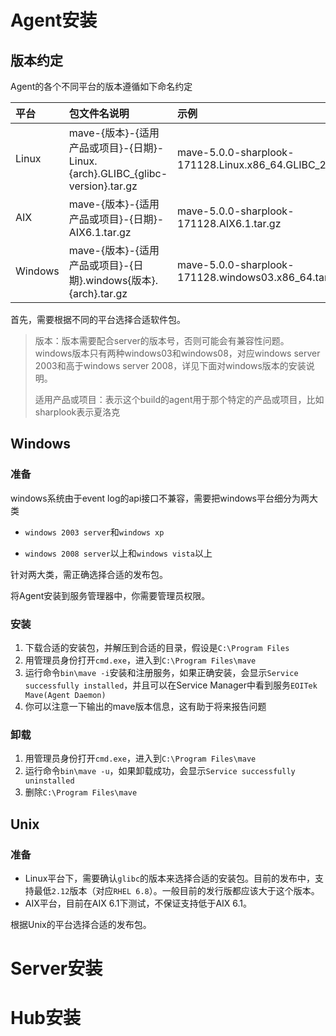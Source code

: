# Agent安装

## 版本约定

Agent的各个不同平台的版本遵循如下命名约定

| 平台 | 包文件名说明 | 示例 |
| :--- | :--- | :--- |
| Linux | mave-{版本}-{适用产品或项目}-{日期}-Linux.{arch}.GLIBC\_{glibc-version}.tar.gz | mave-5.0.0-sharplook-171128.Linux.x86\_64.GLIBC\_2.10.tar.gz |
| AIX | mave-{版本}-{适用产品或项目}-{日期}-AIX6.1.tar.gz | mave-5.0.0-sharplook-171128.AIX6.1.tar.gz |
| Windows | mave-{版本}-{适用产品或项目}-{日期}.windows{版本}.{arch}.tar.gz | mave-5.0.0-sharplook-171128.windows03.x86\_64.tar.gz |

首先，需要根据不同的平台选择合适软件包。

> 版本：版本需要配合server的版本号，否则可能会有兼容性问题。windows版本只有两种windows03和windows08，对应windows server 2003和高于windows server 2008，详见下面对windows版本的安装说明。
>
> 适用产品或项目：表示这个build的agent用于那个特定的产品或项目，比如sharplook表示夏洛克

## Windows

### 准备

windows系统由于event log的api接口不兼容，需要把windows平台细分为两大类

* `windows 2003 server`和`windows xp`

* `windows 2008 server`以上和`windows vista`以上

针对两大类，需正确选择合适的发布包。

将Agent安装到服务管理器中，你需要管理员权限。

### 安装

1. 下载合适的安装包，并解压到合适的目录，假设是`C:\Program Files`
2. 用管理员身份打开`cmd.exe`，进入到`C:\Program Files\mave`
3. 运行命令`bin\mave -i`安装和注册服务，如果正确安装，会显示`Service successfully installed`，并且可以在Service Manager中看到服务`EOITek Mave(Agent Daemon)`
4. 你可以注意一下输出的mave版本信息，这有助于将来报告问题

### 卸载

1. 用管理员身份打开`cmd.exe`，进入到`C:\Program Files\mave`
2. 运行命令`bin\mave -u`，如果卸载成功，会显示`Service successfully uninstalled`
3. 删除`C:\Program Files\mave`

## Unix

### 准备

* Linux平台下，需要确认`glibc`的版本来选择合适的安装包。目前的发布中，支持最低`2.12`版本（对应`RHEL 6.8`）。一般目前的发行版都应该大于这个版本。
* AIX平台，目前在AIX 6.1下测试，不保证支持低于AIX 6.1。

根据Unix的平台选择合适的发布包。

# Server安装

# Hub安装



